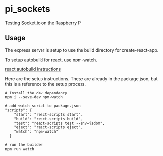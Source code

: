# pi_sockets
Testing Socket.io on the Raspberry Pi

## Usage

The express server is setup to use the build directory for create-react-app.

To setup autobuild for react, use npm-watch.

[react autobuild instructions](https://stackoverflow.com/a/42773333)

Here are the setup instructions. These are already in the package.json, but this is a reference to the setup process.

```shell
# Install the dev dependency
npm i --save-dev npm-watch

# add watch script to package.json
"scripts": {
    "start": "react-scripts start",
    "build": "react-scripts build",
    "test": "react-scripts test --env=jsdom",
    "eject": "react-scripts eject",
    "watch": "npm-watch"
  }

# run the builder
npm run watch
```

